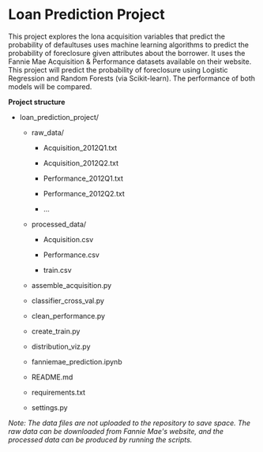 Loan Prediction Project
===

This project explores the lona acquisition variables that predict the probability 
of defaultuses uses machine learning algorithms to predict the probability of foreclosure given 
attributes about the borrower. It uses the Fannie Mae Acquisition & Performance datasets available
on their website. This project will predict the probability of foreclosure using Logistic
Regression and Random Forests (via  Scikit-learn). The performance of both models will be compared.


**Project structure**

  * loan_prediction_project/

    * raw_data/

      *  Acquisition_2012Q1.txt

      * Acquisition_2012Q2.txt

      * Performance_2012Q1.txt

      * Performance_2012Q2.txt

      * ...

    * processed_data/

      * Acquisition.csv

      * Performance.csv

      * train.csv

    * assemble_acquisition.py

    * classifier_cross_val.py

    * clean_performance.py

    * create_train.py

    * distribution_viz.py

    * fanniemae_prediction.ipynb

    * README.md

    * requirements.txt

    * settings.py


_Note: The data files are not uploaded to the repository to save space. The raw data can be downloaded
from Fannie Mae's website, and the processed data can be produced by running the scripts._